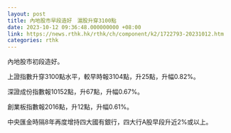 ```yaml
---
layout: post
title: 內地股市早段造好　滬股升穿3100點
date: 2023-10-12 09:36:48.000000000 +08:00
link: https://news.rthk.hk/rthk/ch/component/k2/1722793-20231012.htm
categories: rthk
---
```


內地股市初段造好。

上證指數升穿3100點水平，較早時報3104點，升25點，升幅0.82%。

深證成份指數報10152點，升67點，升幅0.67%。

創業板指數報2016點，升12點，升幅0.61%。

中央匯金時隔8年再度增持四大國有銀行，四大行A股早段升近2%或以上。
